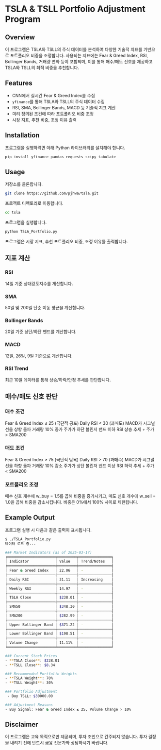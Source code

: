 # TSLA & TSLL Portfolio Adjustment Program

## Overview
이 프로그램은 TSLA와 TSLL의 주식 데이터를 분석하여 다양한 기술적 지표를 기반으로 포트폴리오 비중을 조정합니다. 사용되는 지표에는 Fear & Greed Index, RSI, Bollinger Bands, 거래량 변화 등이 포함되며, 이를 통해 매수/매도 신호를 제공하고 TSLA와 TSLL의 최적 비중을 추천합니다.

## Features
- CNN에서 실시간 Fear & Greed Index를 수집
- `yfinance`를 통해 TSLA와 TSLL의 주식 데이터 수집
- RSI, SMA, Bollinger Bands, MACD 등 기술적 지표 계산
- 미리 정의된 조건에 따라 포트폴리오 비중 조정
- 시장 지표, 추천 비중, 조정 이유 출력

## Installation
프로그램을 실행하려면 아래 Python 라이브러리를 설치해야 합니다.

```bash
pip install yfinance pandas requests scipy tabulate
```

## Usage
저장소를 클론합니다.

```bash
git clone https://github.com/pjhwa/tsla.git
```

프로젝트 디렉토리로 이동합니다.

```bash
cd tsla
```

프로그램을 실행합니다.

```bash
python TSLA_Portfolio.py
```

프로그램은 시장 지표, 추천 포트폴리오 비중, 조정 이유를 출력합니다.

## 지표 계산

### RSI
14일 기준 상대강도지수를 계산합니다.
### SMA
50일 및 200일 단순 이동 평균을 계산합니다.
### Bollinger Bands
20일 기준 상단/하단 밴드를 계산합니다.
### MACD
12일, 26일, 9일 기준으로 계산합니다.
### RSI Trend
최근 10일 데이터를 통해 상승/하락/안정 추세를 판단합니다.

## 매수/매도 신호 판단

### 매수 조건
Fear & Greed Index ≤ 25 (극단적 공포)
Daily RSI < 30 (과매도)
MACD가 시그널선을 상향 돌파
거래량 10% 증가
주가가 하단 볼린저 밴드 이하
RSI 상승 추세 + 주가 > SMA200

### 매도 조건
Fear & Greed Index ≥ 75 (극단적 탐욕)
Daily RSI > 70 (과매수)
MACD가 시그널선을 하향 돌파
거래량 10% 감소
주가가 상단 볼린저 밴드 이상
RSI 하락 추세 + 주가 < SMA200

### 포트폴리오 조정
매수 신호 개수에 w_buy = 1.5를 곱해 비중을 증가시키고, 매도 신호 개수에 w_sell = 1.0을 곱해 비중을 감소시킵니다.
비중은 0%에서 100% 사이로 제한됩니다.

## Example Output
프로그램 실행 시 다음과 같은 출력이 표시됩니다.

```bash
$ ./TSLA_Portfolio.py
데이터 로드 중...

### Market Indicators (as of 2025-03-17)
╒══════════════════════╤═════════╤═══════════════╕
│ Indicator            │ Value   │ Trend/Notes   │
╞══════════════════════╪═════════╪═══════════════╡
│ Fear & Greed Index   │ 22.06   │ -             │
├──────────────────────┼─────────┼───────────────┤
│ Daily RSI            │ 31.11   │ Increasing    │
├──────────────────────┼─────────┼───────────────┤
│ Weekly RSI           │ 14.97   │ -             │
├──────────────────────┼─────────┼───────────────┤
│ TSLA Close           │ $238.01 │ -             │
├──────────────────────┼─────────┼───────────────┤
│ SMA50                │ $348.30 │ -             │
├──────────────────────┼─────────┼───────────────┤
│ SMA200               │ $282.99 │ -             │
├──────────────────────┼─────────┼───────────────┤
│ Upper Bollinger Band │ $371.22 │ -             │
├──────────────────────┼─────────┼───────────────┤
│ Lower Bollinger Band │ $198.51 │ -             │
├──────────────────────┼─────────┼───────────────┤
│ Volume Change        │ 11.11%  │ -             │
╘══════════════════════╧═════════╧═══════════════╛

### Current Stock Prices
- **TSLA Close**: $238.01
- **TSLL Close**: $8.34

### Recommended Portfolio Weights
- **TSLA Weight**: 70%
- **TSLL Weight**: 30%

### Portfolio Adjustment
 - Buy TSLL: $30000.00

### Adjustment Reasons
- Buy Signal: Fear & Greed Index ≤ 25, Volume Change > 10%
```

## Disclaimer
이 프로그램은 교육 목적으로만 제공되며, 투자 조언으로 간주되지 않습니다. 투자 결정을 내리기 전에 반드시 금융 전문가와 상담하시기 바랍니다.
